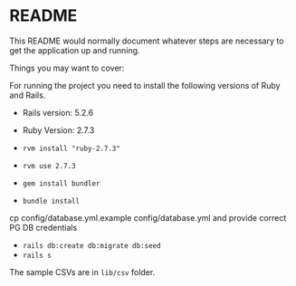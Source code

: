# README

This README would normally document whatever steps are necessary to get the
application up and running.

Things you may want to cover:

For running the project you need to install the following versions of Ruby and Rails.
* Rails version: 5.2.6
* Ruby Version: 2.7.3

* `rvm install "ruby-2.7.3"`
* `rvm use 2.7.3`
* `gem install bundler`
* `bundle install`

cp config/database.yml.example config/database.yml and provide correct PG DB credentials

* `rails db:create db:migrate db:seed`
* `rails s`

The sample CSVs are in `lib/csv` folder.
